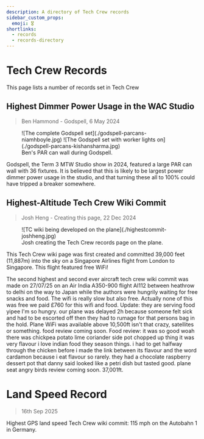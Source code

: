 ```yaml
---
description: A directory of Tech Crew records
sidebar_custom_props:
  emoji: 🎖️
shortlinks:
  - records
  - records-directory
---
```


# Tech Crew Records

This page lists a number of records set in Tech Crew

## Highest Dimmer Power Usage in the WAC Studio

> Ben Hammond - Godspell, 6 May 2024

<figure>
    <div class="img-gallery img-small">
    ![The complete Godspell set](./godspell-parcans-niamhboyle.jpg)
    ![The Godspell set with worker lights on](./godspell-parcans-kishansharma.jpg)
    </div>
    <figcaption>Ben's PAR can wall during Godspell.</figcaption>
</figure>

Godspell, the Term 3 MTW Studio show in 2024, featured a large PAR can wall with 36 fixtures. It is believed that this
is likely to be largest power dimmer power usage in the studio, and that turning these all to 100% could have tripped a
breaker somewhere.

## Highest-Altitude Tech Crew Wiki Commit

> Josh Heng - Creating this page, 22 Dec 2024

<figure>
    <div class="img-small">
    ![TC wiki being developed on the plane](./highestcommit-joshheng.jpg)
    </div>
    <figcaption>Josh creating the Tech Crew records page on the plane.</figcaption>
</figure>

This Tech Crew wiki page was first created and committed 39,000 feet (11,887m) into the sky on a Singapore Airlines
flight from London to Singapore. This flight featured free WiFi!

The second highest and second ever aircraft tech crew wiki commit was made on 27/07/25 on an Air India A350-900 flight
AI112 between heathrow to delhi on the way to Japan while the authors were hungrily waiting for free snacks and food.
The wifi is really slow but also free. Actually none of this was free we paid £760 for this wifi and food. Update: they
are serving food yipee I'm so hungry. our plane was delayed 2h because someone felt sick and had to be escorted off then
they had to rumage for that persons bag in the hold. Plane WiFi was available above 10,500ft isn't that crazy,
satellites or something. food review coming soon. Food review: it was so good woah there was chickpea potato lime
coriander side pot chopped up thing it was very flavour i love indian food they season things. i had to get halfway
through the chicken before i made the link between its flavour and the word cardamon because i eat flavour so rarely.
they had a chocolate raspberry dessert pot that danny said looked like a petri dish but tasted good. plane seat angry
birds review coming soon. 37,001ft. 

# Land Speed Record

> 16th Sep 2025

Highest GPS land speed Tech Crew wiki commit: 115 mph on the Autobahn 1 in Germany. 

